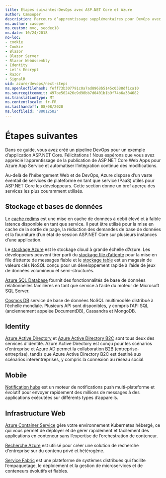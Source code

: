 ```yaml
---
title: Étapes suivantes-DevOps avec ASP.NET Core et Azure
author: CamSoper
description: Parcours d’apprentissage supplémentaires pour DevOps avec ASP.NET Core et Azure.
ms.author: casoper
ms.custom: mvc, seodec18
ms.date: 10/24/2018
no-loc:
- cookie
- Cookie
- Blazor
- Blazor Server
- Blazor WebAssembly
- Identity
- Let's Encrypt
- Razor
- SignalR
uid: azure/devops/next-steps
ms.openlocfilehash: feff73b307791c0a7ad8968b5145c0388df1ca10
ms.sourcegitcommit: 497be502426e9d90bb7d0401b1b9f74b6a384682
ms.translationtype: MT
ms.contentlocale: fr-FR
ms.lasthandoff: 08/08/2020
ms.locfileid: "88012582"
---
```

# <a name="next-steps"></a>Étapes suivantes

Dans ce guide, vous avez créé un pipeline DevOps pour un exemple d’application ASP.NET Core. Félicitations ! Nous espérons que vous avez apprécié l’apprentissage de la publication de ASP.NET Core Web Apps pour Azure App Service et automatiser l’intégration continue des modifications.

Au-delà de l’hébergement Web et de DevOps, Azure dispose d’un vaste éventail de services de plateforme en tant que service (PaaS) utiles pour ASP.NET Core les développeurs. Cette section donne un bref aperçu des services les plus couramment utilisés.

## <a name="storage-and-databases"></a>Stockage et bases de données

Le [cache redims](/azure/redis-cache/) est une mise en cache de données à débit élevé et à faible latence disponible en tant que service. Il peut être utilisé pour la mise en cache de la sortie de page, la réduction des demandes de base de données et la fourniture d’un état de session ASP.NET Core sur plusieurs instances d’une application.

Le [stockage Azure](/azure/storage/) est le stockage cloud à grande échelle d’Azure. Les développeurs peuvent tirer parti du [stockage file d’attente](/azure/storage/queues/storage-queues-introduction) pour la mise en file d’attente de messages fiable et le [stockage table](/azure/storage/tables/table-storage-overview) est un magasin de valeurs clés NoSQL conçu pour un développement rapide à l’aide de jeux de données volumineux et semi-structurés.

[Azure SQL Database](/azure/sql-database/) fournit des fonctionnalités de base de données relationnelles familières en tant que service à l’aide du moteur de Microsoft SQL Server.

[Cosmos DB](/azure/cosmos-db/) service de base de données NoSQL multimodèle distribué à l’échelle mondiale. Plusieurs API sont disponibles, y compris l’API SQL (anciennement appelée DocumentDB), Cassandra et MongoDB.

## Identity

[Azure Active Directory](/azure/active-directory/) et [Azure Active Directory B2C](/azure/active-directory-b2c/) sont tous deux des services d’identité. Azure Active Directory est conçu pour les scénarios d’entreprise et Azure AD permet la collaboration B2B (entreprise-entreprise), tandis que Azure Active Directory B2C est destiné aux scénarios interentreprises, y compris la connexion au réseau social.

## <a name="mobile"></a>Mobile

[Notification hubs](/azure/notification-hubs/) est un moteur de notifications push multi-plateforme et évolutif pour envoyer rapidement des millions de messages à des applications exécutées sur différents types d’appareils.

## <a name="web-infrastructure"></a>Infrastructure Web

[Azure Container Service](/azure/aks/) gère votre environnement Kubernetes hébergé, ce qui vous permet de déployer et de gérer rapidement et facilement des applications en conteneur sans l’expertise de l’orchestration de conteneur.

[Recherche Azure](/azure/search/) est utilisé pour créer une solution de recherche d’entreprise sur du contenu privé et hétérogène.

[Service Fabric](/azure/service-fabric/) est une plateforme de systèmes distribués qui facilite l’empaquetage, le déploiement et la gestion de microservices et de conteneurs évolutifs et fiables.

